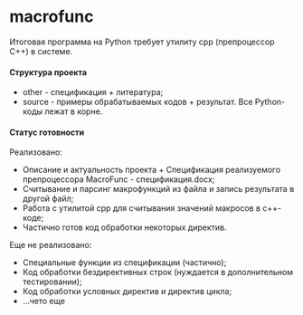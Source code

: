 # macrofunc

Итоговая программа на Python требует утилиту cpp (препроцессор С++) в системе.

#### Структура проекта

- other - спецификация + литература;
- source - примеры обрабатываемых кодов + результат.
Все Python-коды лежат в корне.

#### Статус готовности

Реализовано:
- Описание и актуальность проекта + Спецификация реализуемого препроцессора MacroFunc - спецификация.docx;
- Считывание и парсинг макрофункций из файла и запись результата в другой файл;
- Работа с утилитой cpp для считывания значений макросов в c++-коде;
- Частично готов код обработки некоторых директив.

Еще не реализовано:
- Специальные функции из спецификации (частично);
- Код обработки бездирективных строк (нуждается в дополнительном тестировании);
- Код обработки условных директив и директив цикла;
- ...чето еще

